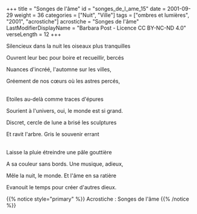 +++
title = "Songes de l'âme"
id = "songes_de_l_ame_15"
date = 2001-09-29
weight = 36
categories = ["Nuit", "Ville"]
tags = ["ombres et lumières", "2001", "acrostiche"]
acrostiche = "Songes de l'âme"
LastModifierDisplayName = "Barbara Post - Licence CC BY-NC-ND 4.0"
verseLength = 12
+++

Silencieux dans la nuit les oiseaux plus tranquilles

Ouvrent leur bec pour boire et recueillir, bercés

Nuances d'incréé, l'automne sur les villes,

Gréement de nos cœurs où les astres percés,

 \
Etoiles au-delà comme traces d'épures

Sourient à l'univers, oui, le monde est si grand.

Discret, cercle de lune a brisé les sculptures

Et ravit l'arbre. Gris le souvenir errant

 \
Laisse la pluie étreindre une pâle gouttière

A sa couleur sans bords. Une musique, adieux,

Mêle la nuit, le monde. Et l'âme en sa ratière

Evanouit le temps pour créer d'autres dieux.

{{% notice style="primary" %}}
Acrostiche : Songes de l'âme
{{% /notice %}}
